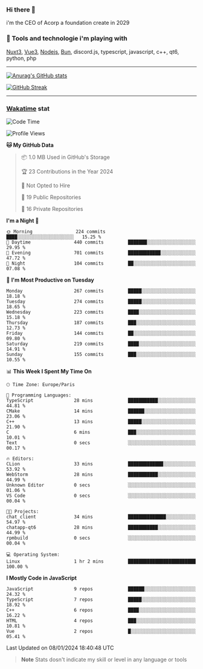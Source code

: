 ### Hi there 👋

i'm the CEO of Acorp a foundation create in 2029  

### 🧰 Tools and technologie i'm playing with

[Nuxt3](https://nuxt.com), [Vue3](https://vuejs.org/), [Nodejs](https://nodejs.org), [Bun](https://bun.sh/), discord.js, typescript, javascript, c++, qt6, python, php

---

[![Anurag's GitHub stats](https://github-readme-stats.vercel.app/api?username=ackimixs&show_icons=true&theme=github_dark&count_private=true)](https://www.ackimixs.xyz)

[![GitHub Streak](https://github-readme-streak-stats.herokuapp.com?user=Ackimixs&theme=github-dark-blue&date_format=j%20M%5B%20Y%5D&mode=weekly)](https://git.io/streak-stats)

---
 
 ### [Wakatime](https://wakatime.com/) stat

<!--START_SECTION:waka-->
![Code Time](http://img.shields.io/badge/Code%20Time-902%20hrs%2035%20mins-blue)

![Profile Views](http://img.shields.io/badge/Profile%20Views-0-blue)

**🐱 My GitHub Data** 

> 📦 1.0 MB Used in GitHub's Storage 
 > 
> 🏆 23 Contributions in the Year 2024
 > 
> 🚫 Not Opted to Hire
 > 
> 📜 19 Public Repositories 
 > 
> 🔑 16 Private Repositories 
 > 
**I'm a Night 🦉** 

```text
🌞 Morning                224 commits         ████░░░░░░░░░░░░░░░░░░░░░   15.25 % 
🌆 Daytime                440 commits         ███████░░░░░░░░░░░░░░░░░░   29.95 % 
🌃 Evening                701 commits         ████████████░░░░░░░░░░░░░   47.72 % 
🌙 Night                  104 commits         ██░░░░░░░░░░░░░░░░░░░░░░░   07.08 % 
```
📅 **I'm Most Productive on Tuesday** 

```text
Monday                   267 commits         █████░░░░░░░░░░░░░░░░░░░░   18.18 % 
Tuesday                  274 commits         █████░░░░░░░░░░░░░░░░░░░░   18.65 % 
Wednesday                223 commits         ████░░░░░░░░░░░░░░░░░░░░░   15.18 % 
Thursday                 187 commits         ███░░░░░░░░░░░░░░░░░░░░░░   12.73 % 
Friday                   144 commits         ██░░░░░░░░░░░░░░░░░░░░░░░   09.80 % 
Saturday                 219 commits         ████░░░░░░░░░░░░░░░░░░░░░   14.91 % 
Sunday                   155 commits         ███░░░░░░░░░░░░░░░░░░░░░░   10.55 % 
```


📊 **This Week I Spent My Time On** 

```text
🕑︎ Time Zone: Europe/Paris

💬 Programming Languages: 
TypeScript               28 mins             ███████████░░░░░░░░░░░░░░   44.81 % 
CMake                    14 mins             ██████░░░░░░░░░░░░░░░░░░░   23.06 % 
C++                      13 mins             █████░░░░░░░░░░░░░░░░░░░░   21.90 % 
C                        6 mins              ███░░░░░░░░░░░░░░░░░░░░░░   10.01 % 
Text                     0 secs              ░░░░░░░░░░░░░░░░░░░░░░░░░   00.17 % 

🔥 Editors: 
CLion                    33 mins             █████████████░░░░░░░░░░░░   53.92 % 
WebStorm                 28 mins             ███████████░░░░░░░░░░░░░░   44.99 % 
Unknown Editor           0 secs              ░░░░░░░░░░░░░░░░░░░░░░░░░   01.06 % 
VS Code                  0 secs              ░░░░░░░░░░░░░░░░░░░░░░░░░   00.04 % 

🐱‍💻 Projects: 
chat_client              34 mins             ██████████████░░░░░░░░░░░   54.97 % 
chatapp-qt6              28 mins             ███████████░░░░░░░░░░░░░░   44.99 % 
rpmbuild                 0 secs              ░░░░░░░░░░░░░░░░░░░░░░░░░   00.04 % 

💻 Operating System: 
Linux                    1 hr 2 mins         █████████████████████████   100.00 % 
```

**I Mostly Code in JavaScript** 

```text
JavaScript               9 repos             ██████░░░░░░░░░░░░░░░░░░░   24.32 % 
TypeScript               7 repos             █████░░░░░░░░░░░░░░░░░░░░   18.92 % 
C++                      6 repos             ████░░░░░░░░░░░░░░░░░░░░░   16.22 % 
HTML                     4 repos             ███░░░░░░░░░░░░░░░░░░░░░░   10.81 % 
Vue                      2 repos             █░░░░░░░░░░░░░░░░░░░░░░░░   05.41 % 
```




 Last Updated on 08/01/2024 18:40:48 UTC
<!--END_SECTION:waka-->

> **Note**
> Stats dosn't indicate my skill or level in any language or tools
